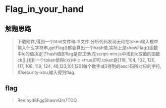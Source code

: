 # Flag_in_your_hand

## 解题思路

> 下载附件,得到一个html文件和JS文件.分析代码发现无论在token输入框中输入什么字符串,getFlag()都会算出一个hash值,实际上是showFlag()函数中ic的值决定了hash值即flag是否正确.在script-min.js中找到ic取值的函数ck(),找到一个token使得ck()中ic =true即可.token是[118, 104, 102, 120, 117, 108, 119, 124, 48,123,101,120]每个数字减3得到的ascii码所对应的字符,即security-xbu,输入得到flag.

## flag

> RenIbyd8Fgg5hawvQm7TDQ

